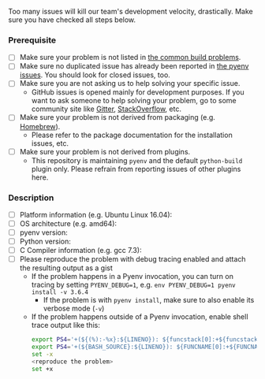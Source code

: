 Too many issues will kill our team's development velocity, drastically.
Make sure you have checked all steps below.

### Prerequisite
* [ ] Make sure your problem is not listed in [the common build problems](https://github.com/pyenv/pyenv/wiki/Common-build-problems).
* [ ] Make sure no duplicated issue has already been reported in [the pyenv issues](https://github.com/pyenv/pyenv/issues). You should look for closed issues, too.
* [ ] Make sure you are not asking us to help solving your specific issue.
  * GitHub issues is opened mainly for development purposes. If you want to ask someone to help solving your problem, go to some community site like [Gitter](https://gitter.im/yyuu/pyenv), [StackOverflow](https://stackoverflow.com/questions/tagged/pyenv), etc.
* [ ] Make sure your problem is not derived from packaging (e.g. [Homebrew](https://brew.sh)).
  * Please refer to the package documentation for the installation issues, etc.
* [ ] Make sure your problem is not derived from plugins.
  * This repository is maintaining `pyenv` and the default `python-build` plugin only. Please refrain from reporting issues of other plugins here.

### Description
- [ ] Platform information (e.g. Ubuntu Linux 16.04):
- [ ] OS architecture (e.g. amd64):
- [ ] pyenv version:
- [ ] Python version:
- [ ] C Compiler information (e.g. gcc 7.3): 
- [ ] Please reproduce the problem with debug tracing enabled and attach the resulting output as a gist
  * If the problem happens in a Pyenv invocation, you can turn on tracing by setting `PYENV_DEBUG=1`, e.g. `env PYENV_DEBUG=1 pyenv install -v 3.6.4`
    * If the problem is with `pyenv install`, make sure to also enable its verbose mode (`-v`)
  * If the problem happens outside of a Pyenv invocation, enable shell trace output like this:
     ```sh
     export PS4='+(${(%):-%x}:${LINENO}): ${funcstack[0]:+${funcstack[0]}(): }'  #Zsh
     export PS4='+(${BASH_SOURCE}:${LINENO}): ${FUNCNAME[0]:+${FUNCNAME[0]}(): }'  #Bash
     set -x
     <reproduce the problem>
     set +x
     ```
